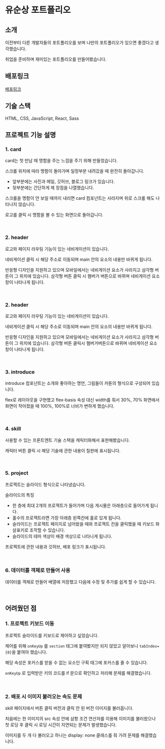 # 유순상 포트폴리오

## 소개

이전부터 다른 개발자들의 포트폴리오를 보며 나만의 포트폴리오가 있으면 좋겠다고 생각했습니다.

취업을 준비하며 재미있는 포트폴리오를 만들어봤습니다.

## 배포링크

[배포링크]("https://yooss-portfolio.web.app/)

## 기술 스택

HTML, CSS, JavaScript, React, Sass

## 프로젝트 기능 설명

### 1. card

card는 첫 만남 때 명함을 주는 느낌을 주기 위해 만들었습니다.

스크롤 위치에 따라 명함이 돌아가며 일정부분 내려갔을 때 완전히 돌아갑니다.

- 앞부분에는 사진과 메일, 깃허브, 블로그 링크가 있습니다.
- 뒷부분에는 간단하게 제 장점을 나열했습니다.

스크롤을 명함이 안 보일 때까지 내리면 card 컴포넌트는 사라지며 위로 스크롤 해도 나타나지 않습니다.

로고를 클릭 시 명함을 볼 수 있는 화면으로 돌아갑니다.

<br>

### 2. header

로고와 페이지 라우팅 기능이 있는 네비게이션이 있습니다.

네비게이션 클릭 시 해당 주소로 이동되며 main 안의 요소의 내용만 바뀌게 됩니다.

반응형 디자인을 지원하고 있으며 모바일에서는 네비게이션 요소가 사라지고 삼각형 버튼이 그 위치에 있습니다. 삼각형 버튼 클릭 시 햄버거 버튼으로 바뀌며 네비게이션 요소 창이 나타나게 됩니다.

<br>

### 2. header

로고와 페이지 라우팅 기능이 있는 네비게이션이 있습니다.

네비게이션 클릭 시 해당 주소로 이동되며 main 안의 요소의 내용만 바뀌게 됩니다.

반응형 디자인을 지원하고 있으며 모바일에서는 네비게이션 요소가 사라지고 삼각형 버튼이 그 위치에 있습니다. 삼각형 버튼 클릭시 햄버거버튼으로 바뀌며 네비게이션 요소 창이 나타나게 됩니다.

<br>

### 3. introduce

introduce 컴포넌트는 소개와 좋아하는 명언, 그림들이 카툰의 형식으로 구성되어 있습니다.

flex로 레이아웃을 구현했고 flex-basis 속성 대신 width를 줘서 30%, 70% 화면에서 화면이 작아졌을 때 100%, 100%로 너비가 변하게 했습니다.

<br>

### 4. skill

사용할 수 있는 프론트엔트 기술 스택을 캐릭터화해서 표현해봤습니다.

캐릭터 버튼 클릭 시 해당 기술에 관한 내용이 칠판에 표시됩니다.

<br>

### 5. project

프로젝트는 슬라이드 형식으로 나타냈습니다.

슬라이드의 특징

- 한 층에 최대 2개의 프로젝트가 들어가며 다음 게시물은 아래층으로 들어가게 됩니다.
- 홀수의 프로젝트라면 가장 아래층 왼쪽칸에 홀로 있게 됩니다.
- 슬라이드는 프로젝트 페이지로 넘어왔을 때와 프로젝트 칸을 클릭했을 때 키보드 화살표키로 조작할 수 있습니다.
- 슬라이드의 테마 색상이 배경 색상으로 나타나게 됩니다.

프로젝트에 관한 내용과 깃허브, 배포 링크가 표시됩니다.

<br>

### 6. 데이터를 객체로 만들어 사용

데이터를 객체로 만들어 배열에 저장했고 다음에 수정 및 추가를 쉽게 할 수 있습니다.

<br>

## 어려웠던 점

### 1. 프로젝트 키보드 이동

프로젝트 슬라이드를 키보드로 제어하고 싶었습니다.

제어를 위해 `onKeyUp` 를 `section` 태그에 붙여봤지만 되지 않았고 알아보니 `tabIndex={0}`을 붙여야 했습니다.

해당 속성은 포커스를 받을 수 없는 요소인 구획 태그에 포커스를 줄 수 있습니다.

`onKeyUp` 로 입력받은 키의 코드를 if 문으로 확인하고 처리해 문제를 해결했습니다.

<br>

### 2. 배포 시 이미지 불러오는 속도 문제

skill 페이지에서 버튼 클릭 버전과 클릭 안 된 버전 이미지를 불러옵니다.

처음에는 한 이미지의 src 속성 안에 삼항 조건 연산자를 이용해 이미지를 불러왔으나 첫 로딩 후 클릭 시 로딩 시간이 지연되는 문제가 발생했습니다.

이미지를 두 개 다 불러오고 하나는 display: none 클래스를 줘 가려 문제를 해결했습니다.
